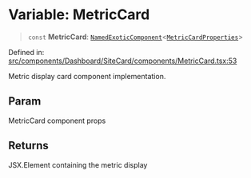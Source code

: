 # Variable: MetricCard

> `const` **MetricCard**: [`NamedExoticComponent`](https://github.com/DefinitelyTyped/DefinitelyTyped/blob/1a60e1b9a9062ff9c48c681ca3d8b6f717b616b9/types/react/index.d.ts#L571)\<[`MetricCardProperties`](../interfaces/MetricCardProperties.md)\>

Defined in: [src/components/Dashboard/SiteCard/components/MetricCard.tsx:53](https://github.com/Nick2bad4u/Uptime-Watcher/blob/8a1973382d5fe14c52996ecda381894eb7ecd4a6/src/components/Dashboard/SiteCard/components/MetricCard.tsx#L53)

Metric display card component implementation.

## Param

MetricCard component props

## Returns

JSX.Element containing the metric display

